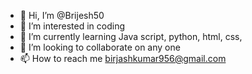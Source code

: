 - 👋 Hi, I’m @Brijesh50
- 👀 I’m interested in coding 
- 🌱 I’m currently learning Java script, python, html, css,
- 💞️ I’m looking to collaborate on any one
- 📫 How to reach me birjashkumar956@gmail.com

<!---
Brijesh50/Brijesh50 is a ✨ special ✨ repository because its `README.md` (this file) appears on your GitHub profile.
You can click the Preview link to take a look at your changes.
--->
